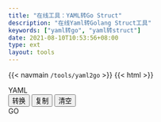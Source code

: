 ```yaml
---
title: "在线工具：YAML转Go Struct"
description: "在线Yaml转Golang Struct工具"
keywords: ["yaml转go", "yaml转struct"]
date: 2021-08-10T10:53:56+08:00
type: ext
layout: tools
---
```

{{< navmain `/tools/yaml2go` >}}
{{< html >}}
  <div class="row"> 
    <div class="t-editarea col-lg-5 col-md-12" onpaste="setTimeout(convert,1)"> 
      <label class="col-form-label"> YAML </label> 
      <div id="input" class="t-textarea fullHeight fixed-size"></div> 
    </div>
    <div class="t-btn col-lg-1 col-md-12">
      <button class="btn"  id="btnExpan"> 转换 </button>
      <button class="btn btn-default" data-clipboard-action="copy" id="btnCopy"> 复制 </button>
      <button class="btn btn-default" id="btnClear"> 清空 </button>
    </div> 
    <div class="t-editarea col-lg-6 col-md-12"> 
      <label class="col-form-label"> GO </label> 
      <div class="t-textarea fullHeight fixed-size" id="output"></div> 
    </div>
  </div>
  <script src="https://cdn.bootcss.com/clipboard.js/2.0.4/clipboard.min.js">
	</script> 
  <script src="/js/jquery.js"></script>
  <script src="/js/tools.js"></script>
  <script src="/layer/layer.js"></script>
  <script>
    document.getElementById("btnExpan").onclick = function() {
      convert()
    }

    let input = new highlight(
      document.getElementById("input"), 
      "yaml", 
      initYaml
    )

    let output = new highlight(
      document.getElementById("output"), 
      "go", 
      '等待转化结果...'
    )
    
    document.getElementById("btnClear").onclick = function() {
        cleanup(input, output)
    }
    function convert() {
      let schema = input.getValue()
      if (schema != "") {
        $.ajax({
          url: "/api/yaml2go",
          type: "post",
          data: {
            schema: schema
          },
          success: function(res) {
            if (res.error != "") {
              layer.alert(res.error)
            } else {
              output.setValue(res.data)
            }
          } 
        })
      }
    }
    convert()
    listenMode(input, output)
    copy(output)
	</script> 
  {{< /html >}}